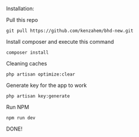 Installation:

Pull this repo
```
git pull https://github.com/kenzahem/bhd-new.git
```
Install composer and execute this command
```
composer install
```
Cleaning caches
```
php artisan optimize:clear
```
Generate key for the app to work
```
php artisan key:generate
```
Run NPM
```
npm run dev
```
DONE!
